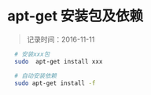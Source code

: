 # apt-get 安装包及依赖
> 记录时间：2016-11-11

```bash
  # 安装xxx包
  sudo  apt-get install xxx

  # 自动安装依赖
  sudo apt-get install -f
```

